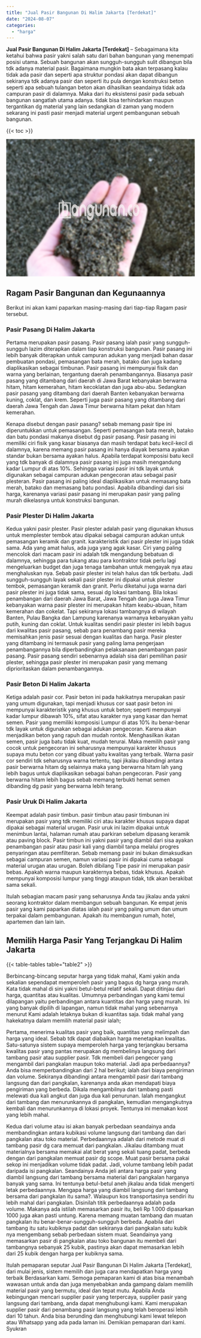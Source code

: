 ```yaml
---
title: "Jual Pasir Bangunan Di Halim Jakarta [Terdekat]"
date: "2024-08-07"
categories: 
  - "harga"
---
```


**Jual Pasir Bangunan Di Halim Jakarta \[Terdekat\]** – Sebagaimana kita ketahui bahwa pasir yakni salah satu dari bahan bangunan yang menempati posisi utama. Sebuah bangunan akan sungguh-sungguh sulit dibangun bila tdk adanya material pasir. Bagaimana mungkin bata akan terpasang kalau tidak ada pasir dan seperti apa struktur pondasi akan dapat dibangun sekiranya tdk adanya pasir dan seperti itu pula dengan konstruksi beton seperti apa sebuah tulangan beton akan dihasilkan seandainya tidak ada campuran pasir di dalamnya. Maka dari itu eksistensi pasir pada sebuah bangunan sangatlah utama adanya. tidak bisa terhindarkan maupun tergantikan dg material yang lain sedangkan di zaman yang modern sekarang ini pasti pasir menjadi material urgent pembangunan sebuah bangunan.

{{< toc >}}

![Jual Pasir Bangunan Di Halim Jakarta [Terdekat]](/images/jual-pasir-bangunan-52.png)

## Ragam Pasir Bangunan dan Kegunaannya

Berikut ini akan kami paparkan masing-masing dari tiap-tiap Ragam pasir tersebut.

### Pasir Pasang Di Halim Jakarta

Pertama merupakan pasir pasang. Pasir pasang ialah pasir yang sungguh-sungguh lazim diterapkan dalam tiap konstruksi bangunan. Pasir pasang ini lebih banyak diterapkan untuk campuran adukan yang menjadi bahan dasar pembuatan pondasi, pemasangan bata merah, batako dan juga kadang diaplikasikan sebagai timbunan. Pasir pasang ini mempunyai fisik dan warna yang berlainan, tergantung daerah penambangannya. Biasanya pasir pasang yang ditambang dari daerah di Jawa Barat kebanyakan berwarna hitam, hitam kemerahan, hitam kecoklatan dan juga abu-abu. Sedangkan pasir pasang yang ditambang dari daerah Banten kebanyakan berwarna kuning, coklat, dan krem. Seperti juga pasir pasang yang ditambang dari daerah Jawa Tengah dan Jawa Timur berwarna hitam pekat dan hitam kemerahan.

Kenapa disebut dengan pasir pasang? sebab memang pasir tipe ini diperuntukkan untuk pemasangan. Seperti pemasangan bata merah, batako dan batu pondasi makanya disebut dg pasir pasang. Pasir pasang ini memiliki ciri fisik yang kasar biasanya dan masih terdapat batu kecil-kecil di dalamnya, karena memang pasir pasang ini hanya diayak bersama ayakan standar bukan bersama ayakan halus. Apabila terdapat komposisi batu kecil yang tdk banyak di dalamnya pasir pasang ini juga masih mengandung kadar Lumpur di atas 10%. Sehingga variasi pasir ini tdk layak untuk digunakan sebagai campuran adukan pengecoran atau sebagai pasir plesteran. Pasir pasang ini paling ideal diaplikasikan untuk memasang bata merah, batako dan memasang batu pondasi. Apabila dibandingi dari sisi harga, karenanya variasi pasir pasang ini merupakan pasir yang paling murah dikelasnya untuk konstruksi bangunan.

### Pasir Plester Di Halim Jakarta

Kedua yakni pasir plester. Pasir plester adalah pasir yang digunakan khusus untuk memplester tembok atau dipakai sebagai campuran adukan untuk pemasangan keramik dan granit. karakteristik dari pasir plester ini juga tidak sama. Ada yang amat halus, ada juga yang agak kasar. Ciri yang paling mencolok dari macam pasir ini adalah tdk mengandung bebatuan di dalamnya, sehingga para tukang atau para kontraktor tidak perlu lagi mengeluarkan budget dan juga tenaga tambahan untuk mengayak nya atau menghaluskan nya. Sebab pasir plester ini telah halus dan tdk berbatu. Jadi sungguh-sungguh layak sekali pasir plester ini dipakai untuk plester tembok, pemasangan keramik dan granit. Perlu diketahui juga warna dari pasir plester ini juga tidak sama, sesuai dg lokasi tambang. Bila lokasi penambangan dari daerah Jawa Barat, Jawa Tengah dan juga Jawa Timur kebanyakan warna pasir plester ini merupakan hitam keabu-abuan, hitam kemerahan dan cokelat. Tapi sekiranya lokasi tambangnya di wilayah Banten, Pulau Bangka dan Lampung karenanya warnanya kebanyakan yaitu putih, kuning dan coklat. Untuk kualitas sendiri pasir plester ini lebih bagus dari kwalitas pasir pasang, sebab para penambang pasir mereka memisahkan jenis pasir sesuai dengan kualitas dan harga. Pasir plester yang ditambang ini termasuk pasir yang paling lama pengerjaan penambangannya bila diperbandingkan pelaksanaan penambangan pasir pasang. Pasir pasang sendiri sebenarnya adalah sisa dari pemilihan pasir plester, sehingga pasir plester ini merupakan pasir yang memang diprioritaskan dalam penambangannya.

### Pasir Beton Di Halim Jakarta

Ketiga adalah pasir cor. Pasir beton ini pada hakikatnya merupakan pasir yang umum digunakan, tapi menjadi khusus cor saat pasir beton ini mempunyai karakteristik yang khusus untuk beton; seperti mempunyai kadar lumpur dibawah 10%, sifat atau karakter nya yang kasar dan hemat semen. Pasir yang memiliki komposisi Lumpur di atas 10% itu benar-benar tdk layak untuk digunakan sebagai adukan pengecoran. Karena akan menjadikan beton yang rapuh dan mudah rontok. Menghasilkan ikatan semen, pasir juga batu tidak kuat, mudah terurai. Maka memilih pasir yang cocok untuk pengecoran ini seharusnya mempunyai karakter khusus supaya mutu beton cor yang dibuat yaitu kwalitas yang terbaik. Warna pasir cor sendiri tdk seharusnya warna tertentu, tapi jikalau dibandingi antara pasir berwarna hitam dg selainnya maka yang berwarna hitam lah yang lebih bagus untuk diaplikasikan sebagai bahan pengecoran. Pasir yang berwarna hitam lebih bagus sebab memang terbukti hemat semen dibanding dg pasir yang berwarna lebih terang.

### Pasir Uruk Di Halim Jakarta

Keempat adalah pasir timbun. pasir timbun atau pasir timbunan ini merupakan pasir yang tdk memiliki ciri atau karakter khusus supaya dapat dipakai sebagai material urugan. Pasir uruk ini lazim dipakai untuk menimbun lantai, halaman rumah atau parkiran sebelum dipasang keramik atau paving block. Pasir timbun ini yakni pasir yang diambil dari sisa ayakan penambangan pasir atau pasir kali yang diambil tanpa melalui progres penyaringan atau pemfilteran. Sebab memang pasir ini bukan dimaksudkan sebagai campuran semen, namun variasi pasir ini dipakai cuma sebagai material urugan atau urugan. Boleh dibilang Tipe pasir ini merupakan pasir bebas. Apakah warna maupun karakternya bebas, tidak khusus. Apakah mempunyai komposisi lumpur yang tinggi ataupun tidak, tdk akan berakibat sama sekali.

Itulah sebagian macam pasir yang seharusnya Anda tau jikalau anda yakni seorang kontraktor dalam membangun sebuah bangunan. Ke empat jenis pasir yang kami paparkan diatas ialah pasir yang paling umum dan umum terpakai dalam pembangunan. Apakah itu membangun rumah, hotel, apartemen dan lain lain.

## Memilih Harga Pasir Yang Terjangkau Di Halim Jakarta

{{< table-tables table="table2" >}}

Berbincang-bincang seputar harga yang tidak mahal, Kami yakin anda sekalian sependapat memperoleh pasir yang bagus dg harga yang murah. Kata tidak mahal di sini yakni betul-betul relatif sekali. Dapat ditinjau dari harga, quantitas atau kualitas. Umumnya perbandingan yang kami temui dilapangan yaitu perbandingan antara kuantitas dan harga yang murah. Ini yang banyak dipilih di lapangan, namun tidak mahal yang sebenarnya menurut Kami adalah letaknya bukan di kuantitas saja. tidak mahal yang hakekatnya dalam memilih material pasir ialah;

Pertama, menerima kualitas pasir yang baik, quantitas yang melimpah dan harga yang ideal. Sebab tdk dapat diabaikan harga menetapkan kwalitas. Satu-satunya sistem supaya memperoleh harga yang terjangkau bersama kwalitas pasir yang pantas merupakan dg membelinya langsung dari tambang pasir atau supplier pasir. Tdk membeli dari pengecer yang mengambil dari pangkalan maupun toko material. Jadi apa perbedaannya? Anda bisa memperbandingkan dari 2 hal berikut; ialah dari biaya pengiriman dan volume. Sekiranya dibandingi antara mengambil pasir dari tambang langsung dan dari pangkalan, karenanya anda akan mendapati biaya pengiriman yang berbeda. Dikala mengambilnya dari tambang pasti melewati dua kali angkut dan juga dua kali penurunan. Ialah mengangkut dari tambang dan menurunkannya di pangkalan, kemudian mengangkutnya kembali dan menurunkannya di lokasi proyek. Tentunya ini memakan kost yang lebih mahal.

Kedua dari volume atau isi akan banyak perbedaan seandainya anda membandingkan antara kubikasi volume langsung dari tambang dan dari pangkalan atau toko material. Perbedaannya adalah dari metode muat di tambang pasir dg cara memuat dari pangkalan. Jikalau ditambang muat materialnya bersama memakai alat berat yang sekali tuang padat, berbeda dengan dari pangkalan memuat pasir dg scope. Muat pasir bersama pakai sekop ini menjadikan volume tidak padat. Jadi, volume tambang lebih padat daripada isi pangkalan. Seandainya Anda jeli antara harga pasir yang diambil langsung dari tambang bersama material dari pangkalan harganya banyak yang sama. Ini tentunya betul-betul aneh jikalau anda tidak mengerti letak perbedaannya. Mengapa harga yang diambil langsung dari tambang bersama dari pangkalan itu sama?. Walaupun kos transportasinya sendiri itu lebih mahal dari pangkalan. Disinilah titik perbedaannya adalah pada volume. Makanya ada istilah memasarkan pasir itu, beli Rp 1.000 dipasarkan 1000 juga akan pasti untung. Karena memang muatan tambang dan muatan pangkalan itu benar-benar-sungguh-sungguh berbeda. Apabila dari tambang itu satu kubiknya padat dan sekiranya dari pangkalan satu kubik nya mengembang sebab perbedaan sistem muat. Seandainya yang memasarkan pasir di pangkalan atau toko bangunan itu membeli dari tambangnya sebanyak 25 kubik, pastinya akan dapat memasarkan lebih dari 25 kubik dengan harga per kubiknya sama.

Itulah pemaparan seputar Jual Pasir Bangunan Di Halim Jakarta \[Terdekat\], dari mulai jenis, sistem memilih dan juga cara mendapatkan harga yang terbaik Berdasarkan kami. Semoga pemaparan kami di atas bisa menambah wawasan untuk anda dan juga menyebabkan anda gampang dalam memilih material pasir yang bermutu, ideal dan tepat mutu. Apabila Anda kebingungan mencari supplier pasir yang terpercaya, supplier pasir yang langsung dari tambang, anda dapat menghubungi kami. Kami merupakan supplier pasir dari penambang pasir langsung yang telah beroperasi lebih dari 10 tahun. Anda bisa berunding dan menghubungi kami lewat telepon atau Whatsapp yang ada pada laman ini. Demikian pemaparan dari kami. Syukran
